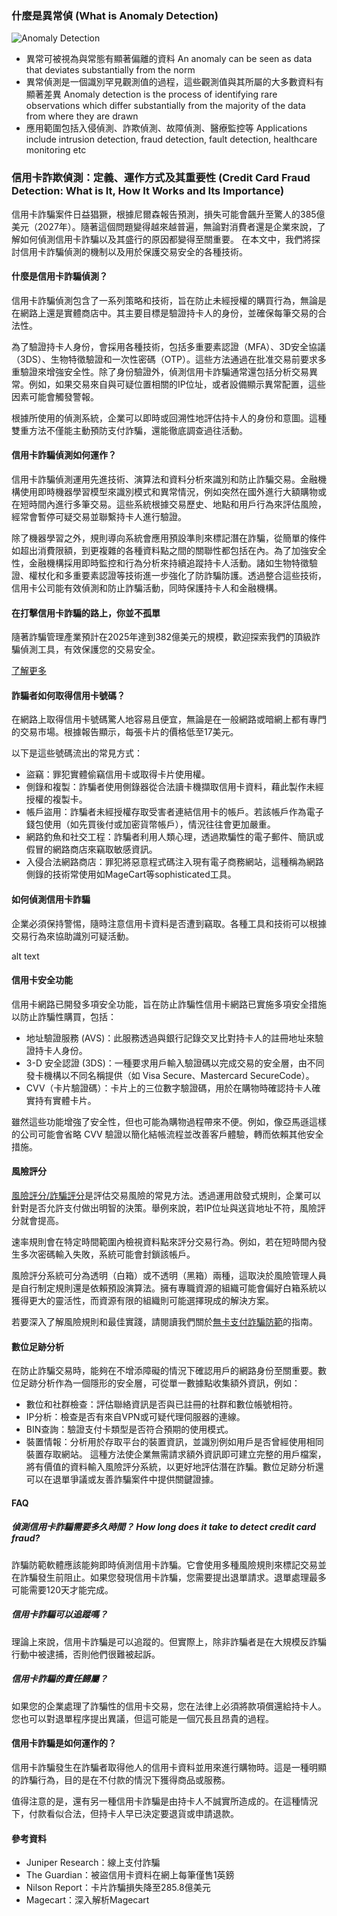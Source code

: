 ### 什麼是異常偵 (What is Anomaly Detection)
<img title="a title" alt="Anomaly Detection" src="/app/images/anomaly_detection.png">

- 異常可被視為與常態有顯著偏離的資料 An anomaly can be seen as data that deviates substantially from the norm 
- 異常偵測是一個識別罕見觀測值的過程，這些觀測值與其所屬的大多數資料有顯著差異 Anomaly detection is the process of identifying rare observations which differ substantially from the majority of the data from where they are drawn
- 應用範圍包括入侵偵測、詐欺偵測、故障偵測、醫療監控等 Applications include intrusion detection, fraud detection, fault detection, healthcare monitoring etc

### 信用卡詐欺偵測：定義、運作方式及其重要性 (Credit Card Fraud Detection: What is It, How It Works and Its Importance)
信用卡詐騙案件日益猖獗，根據尼爾森報告預測，損失可能會飆升至驚人的385億美元（2027年）。隨著這個問題變得越來越普遍，無論對消費者還是企業來說，了解如何偵測信用卡詐騙以及其盛行的原因都變得至關重要。 在本文中，我們將探討信用卡詐騙偵測的機制以及用於保護交易安全的各種技術。

#### 什麼是信用卡詐騙偵測？
信用卡詐騙偵測包含了一系列策略和技術，旨在防止未經授權的購買行為，無論是在網路上還是實體商店中。其主要目標是驗證持卡人的身份，並確保每筆交易的合法性。

為了驗證持卡人身份，會採用各種技術，包括多重要素認證（MFA）、3D安全協議（3DS）、生物特徵驗證和一次性密碼（OTP）。這些方法通過在批准交易前要求多重驗證來增強安全性。除了身份驗證外，偵測信用卡詐騙通常還包括分析交易異常。例如，如果交易來自與可疑位置相關的IP位址，或者設備顯示異常配置，這些因素可能會觸發警報。

根據所使用的偵測系統，企業可以即時或回溯性地評估持卡人的身份和意圖。這種雙重方法不僅能主動預防支付詐騙，還能徹底調查過往活動。

#### 信用卡詐騙偵測如何運作？
信用卡詐騙偵測運用先進技術、演算法和資料分析來識別和防止詐騙交易。金融機構使用即時機器學習模型來識別模式和異常情況，例如突然在國外進行大額購物或在短時間內進行多筆交易。這些系統根據交易歷史、地點和用戶行為來評估風險，經常會暫停可疑交易並聯繫持卡人進行驗證。

除了機器學習之外，規則導向系統會應用預設準則來標記潛在詐騙，從簡單的條件如超出消費限額，到更複雜的各種資料點之間的關聯性都包括在內。為了加強安全性，金融機構採用即時監控和行為分析來持續追蹤持卡人活動。諸如生物特徵驗證、權杖化和多重要素認證等技術進一步強化了防詐騙防護。透過整合這些技術，信用卡公司能有效偵測和防止詐騙活動，同時保護持卡人和金融機構。

#### 在打擊信用卡詐騙的路上，你並不孤單

隨著詐騙管理產業預計在2025年達到382億美元的規模，歡迎探索我們的頂級詐騙偵測工具，有效保護您的交易安全。

[了解更多](https://seon.io/resources/comparisons/banking-fraud-detection-software-tools/)

#### 詐騙者如何取得信用卡號碼？
在網路上取得信用卡號碼驚人地容易且便宜，無論是在一般網路或暗網上都有專門的交易市場。根據報告顯示，每張卡片的價格低至17美元。

以下是這些號碼流出的常見方式：

- 盜竊：罪犯實體偷竊信用卡或取得卡片使用權。
- 側錄和複製：詐騙者使用側錄器從合法讀卡機擷取信用卡資料，藉此製作未經授權的複製卡。
- 帳戶盜用：詐騙者未經授權存取受害者連結信用卡的帳戶。若該帳戶作為電子錢包使用（如先買後付或加密貨幣帳戶），情況往往會更加嚴重。
- 網路釣魚和社交工程：詐騙者利用人類心理，透過欺騙性的電子郵件、簡訊或假冒的網路商店來竊取敏感資訊。
- 入侵合法網路商店：罪犯將惡意程式碼注入現有電子商務網站，這種稱為網路側錄的技術常使用如MageCart等sophisticated工具。

#### 如何偵測信用卡詐騙
企業必須保持警惕，隨時注意信用卡資料是否遭到竊取。各種工具和技術可以根據交易行為來協助識別可疑活動。

alt text

#### 信用卡安全功能
信用卡網路已開發多項安全功能，旨在防止詐騙性信用卡網路已實施多項安全措施以防止詐騙性購買，包括：

- 地址驗證服務 (AVS)：此服務透過與銀行記錄交叉比對持卡人的註冊地址來驗證持卡人身份。
- 3-D 安全認證 (3DS)：一種要求用戶輸入驗證碼以完成交易的安全層，由不同發卡機構以不同名稱提供（如 Visa Secure、Mastercard SecureCode）。
- CVV（卡片驗證碼）：卡片上的三位數字驗證碼，用於在購物時確認持卡人確實持有實體卡片。

雖然這些功能增強了安全性，但也可能為購物過程帶來不便。例如，像亞馬遜這樣的公司可能會省略 CVV 驗證以簡化結帳流程並改善客戶體驗，轉而依賴其他安全措施。

#### 風險評分
[風險評分/詐騙評分](https://seon.io/resources/fraud-scores-how-to-calculate-them/)是評估交易風險的常見方法。透過運用啟發式規則，企業可以針對是否允許支付做出明智的決策。舉例來說，若IP位址與送貨地址不符，風險評分就會提高。

速率規則會在特定時間範圍內檢視資料點來評分交易行為。例如，若在短時間內發生多次密碼輸入失敗，系統可能會封鎖該帳戶。

風險評分系統可分為透明（白箱）或不透明（黑箱）兩種，這取決於風險管理人員是自行制定規則還是依賴預設演算法。擁有專職資源的組織可能會偏好白箱系統以獲得更大的靈活性，而資源有限的組織則可能選擇現成的解決方案。

若要深入了解風險規則和最佳實踐，請閱讀我們關於[無卡支付詐騙防範](https://seon.io/resources/10-tips-to-reduce-card-not-present-cnp-fraud/)的指南。

#### 數位足跡分析
在防止詐騙交易時，能夠在不增添障礙的情況下確認用戶的網路身份至關重要。數位足跡分析作為一個隱形的安全層，可從單一數據點收集額外資訊，例如：

- 數位和社群檢查：評估聯絡資訊是否與已註冊的社群和數位帳號相符。
- IP分析：檢查是否有來自VPN或可疑代理伺服器的連線。
- BIN查詢：驗證支付卡類型是否符合預期的使用模式。
- 裝置情報：分析用於存取平台的裝置資訊，並識別例如用戶是否曾經使用相同裝置存取網站。
這種方法使企業無需請求額外資訊即可建立完整的用戶檔案，將有價值的資料輸入風險評分系統，以更好地評估潛在詐騙。數位足跡分析還可以在退單爭議或友善詐騙案件中提供關鍵證據。

#### FAQ
##### 偵測信用卡詐騙需要多久時間？ How long does it take to detect credit card fraud?
詐騙防範軟體應該能夠即時偵測信用卡詐騙。它會使用多種風險規則來標記交易並在詐騙發生前阻止。如果您發現信用卡詐騙，您需要提出退單請求。退單處理最多可能需要120天才能完成。

##### 信用卡詐騙可以追蹤嗎？

理論上來說，信用卡詐騙是可以追蹤的。但實際上，除非詐騙者是在大規模反詐騙行動中被逮捕，否則他們很難被起訴。

##### 信用卡詐騙的責任歸屬？

如果您的企業處理了詐騙性的信用卡交易，您在法律上必須將款項償還給持卡人。您也可以對退單程序提出異議，但這可能是一個冗長且昂貴的過程。

#### 信用卡詐騙是如何運作的？

信用卡詐騙發生在詐騙者取得他人的信用卡資料並用來進行購物時。這是一種明顯的詐騙行為，目的是在不付款的情況下獲得商品或服務。

值得注意的是，還有另一種信用卡詐騙是由持卡人不誠實所造成的。在這種情況下，付款看似合法，但持卡人早已決定要退貨或申請退款。

#### 參考資料
- Juniper Research：線上支付詐騙
- The Guardian：被盜信用卡資料在網上每筆僅售1英鎊
- Nilson Report：卡片詐騙損失降至285.8億美元
- Magecart：深入解析Magecart




